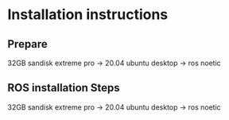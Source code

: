 # Installation instructions
## Prepare 
32GB sandisk extreme pro -> 20.04 ubuntu desktop -> ros noetic
## ROS installation Steps
32GB sandisk extreme pro -> 20.04 ubuntu desktop -> ros noetic

 
